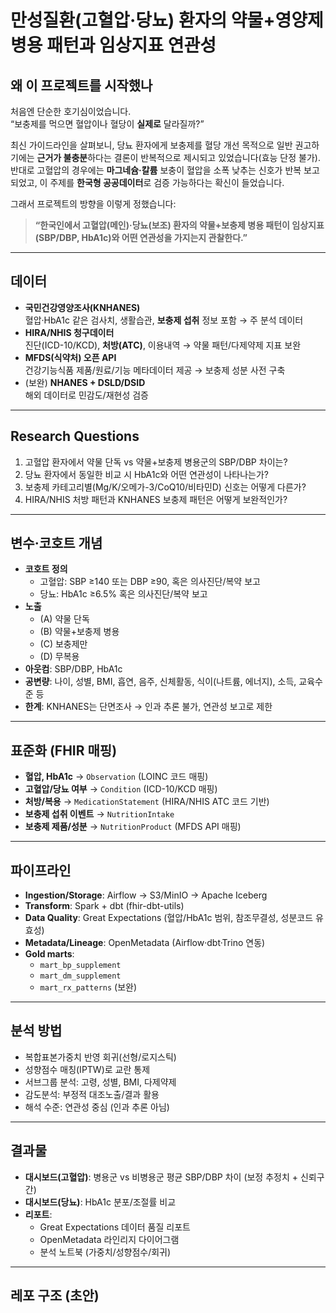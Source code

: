 # 만성질환(고혈압·당뇨) 환자의 **약물+영양제 병용 패턴**과 임상지표 연관성

## 왜 이 프로젝트를 시작했나
처음엔 단순한 호기심이었습니다.  
“보충제를 먹으면 혈압이나 혈당이 **실제로** 달라질까?”  

최신 가이드라인을 살펴보니, 당뇨 환자에게 보충제를 혈당 개선 목적으로 일반 권고하기에는 **근거가 불충분**하다는 결론이 반복적으로 제시되고 있었습니다(효능 단정 불가).  
반대로 고혈압의 경우에는 **마그네슘·칼륨** 보충이 혈압을 소폭 낮추는 신호가 반복 보고되었고, 이 주제를 **한국형 공공데이터**로 검증 가능하다는 확신이 들었습니다.  

그래서 프로젝트의 방향을 이렇게 정했습니다:

> **“한국인에서 고혈압(메인)·당뇨(보조) 환자의 약물+보충제 병용 패턴이 임상지표(SBP/DBP, HbA1c)와 어떤 연관성을 가지는지 관찰한다.”**

---

## 데이터
- **국민건강영양조사(KNHANES)**  
  혈압·HbA1c 같은 검사치, 생활습관, **보충제 섭취** 정보 포함 → 주 분석 데이터  
- **HIRA/NHIS 청구데이터**  
  진단(ICD-10/KCD), **처방(ATC)**, 이용내역 → 약물 패턴/다제약제 지표 보완  
- **MFDS(식약처) 오픈 API**  
  건강기능식품 제품/원료/기능 메타데이터 제공 → 보충제 성분 사전 구축  
- (보완) **NHANES + DSLD/DSID**  
  해외 데이터로 민감도/재현성 검증

---

## Research Questions
1. 고혈압 환자에서 약물 단독 vs 약물+보충제 병용군의 SBP/DBP 차이는?  
2. 당뇨 환자에서 동일한 비교 시 HbA1c와 어떤 연관성이 나타나는가?  
3. 보충제 카테고리별(Mg/K/오메가-3/CoQ10/비타민D) 신호는 어떻게 다른가?  
4. HIRA/NHIS 처방 패턴과 KNHANES 보충제 패턴은 어떻게 보완적인가?

---

## 변수·코호트 개념
- **코호트 정의**  
  - 고혈압: SBP ≥140 또는 DBP ≥90, 혹은 의사진단/복약 보고  
  - 당뇨: HbA1c ≥6.5% 혹은 의사진단/복약 보고  
- **노출**  
  - (A) 약물 단독  
  - (B) 약물+보충제 병용  
  - (C) 보충제만  
  - (D) 무복용  
- **아웃컴**: SBP/DBP, HbA1c  
- **공변량**: 나이, 성별, BMI, 흡연, 음주, 신체활동, 식이(나트륨, 에너지), 소득, 교육수준 등  
- **한계**: KNHANES는 단면조사 → 인과 추론 불가, 연관성 보고로 제한

---

## 표준화 (FHIR 매핑)
- **혈압, HbA1c** → `Observation` (LOINC 코드 매핑)  
- **고혈압/당뇨 여부** → `Condition` (ICD-10/KCD 매핑)  
- **처방/복용** → `MedicationStatement` (HIRA/NHIS ATC 코드 기반)  
- **보충제 섭취 이벤트** → `NutritionIntake`  
- **보충제 제품/성분** → `NutritionProduct` (MFDS API 매핑)

---

## 파이프라인
- **Ingestion/Storage**: Airflow → S3/MinIO → Apache Iceberg  
- **Transform**: Spark + dbt (fhir-dbt-utils)  
- **Data Quality**: Great Expectations (혈압/HbA1c 범위, 참조무결성, 성분코드 유효성)  
- **Metadata/Lineage**: OpenMetadata (Airflow·dbt·Trino 연동)  
- **Gold marts**:  
  - `mart_bp_supplement`  
  - `mart_dm_supplement`  
  - `mart_rx_patterns` (보완)

---

## 분석 방법
- 복합표본가중치 반영 회귀(선형/로지스틱)  
- 성향점수 매칭(IPTW)로 교란 통제  
- 서브그룹 분석: 고령, 성별, BMI, 다제약제  
- 감도분석: 부정적 대조노출/결과 활용  
- 해석 수준: 연관성 중심 (인과 추론 아님)

---

## 결과물
- **대시보드(고혈압)**: 병용군 vs 비병용군 평균 SBP/DBP 차이 (보정 추정치 + 신뢰구간)  
- **대시보드(당뇨)**: HbA1c 분포/조절률 비교  
- **리포트**:  
  - Great Expectations 데이터 품질 리포트  
  - OpenMetadata 라인리지 다이어그램  
  - 분석 노트북 (가중치/성향점수/회귀)

---

## 레포 구조 (초안)
